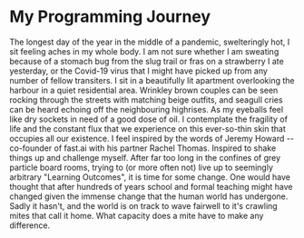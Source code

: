 # My Programming Journey

The longest day of the year in the middle of a pandemic, swelteringly hot, I sit feeling aches in my whole body. I am not sure whether I am sweating because of a stomach bug from the slug trail or fras on a strawberry I ate yesterday, or the Covid-19 virus that I might have picked up from any number of fellow transiters. I sit in a beautifully lit apartment overlooking the harbour in a quiet residential area. Wrinkley brown couples can be seen rocking through the streets with matching beige outfits, and seagull cries can be heard echoing off the neighbouring highrises. As my eyeballs feel like dry sockets in need of a good dose of oil. I contemplate the fragility of life and the constant flux that we experience on this ever-so-thin skin that occupies all our existence. I feel inspired by the words of Jeremy Howard -- co-founder of fast.ai with his partner Rachel Thomas. Inspired to shake things up and challenge myself. After far too long in the confines of grey particle board rooms, trying to (or more often not) live up to seemingly arbitrary "Learning Outcomes", it is time for some change. One would have thought that after hundreds of years school and formal teaching might have changed given the immense change that the human world has undergone. Sadly it hasn't, and the world is on track to wave fairwell to it's crawling mites that call it home. What capacity does a mite have to make any difference.
